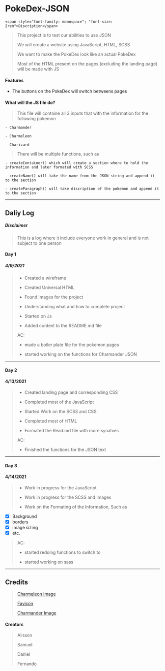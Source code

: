 # PokeDex-JSON

`<span style="font-family: monospace"; "font-size: 2rem">Discription</span>`

> This project is to test our abilities to use JSON
>
> We will create a website using JavaScript, HTML, SCSS
>
> We want to make the PokeDex look like an actual PokeDex
>
> Most of the HTML present on the pages (excluding the landing page) will be made with JS

#### Features

- The buttons on the PokeDex will switch betweens pages


#### What will the JS file do?

> This file will containe all 3 inputs that with the information for the following pokemon
    
    - Charmander
    
    - Charmeleon
    
    - Charizard

> There will be multiple functions, such as
    
    - createContainer() which will create a section where to hold the information and later formated with SCSS
    
    - createName() will take the name from the JSON string and append it to the section
    
    - createParagraph() will take discription of the pokemon and append it to the section
______________________________________________________________________________________________________

## Daliy Log

##### Disclaimer
> This is a log where it include everyone work in general and is not subject to one person

#### Day 1

##### 4/9/2021

> - Created a wireframe
>
> - Created Universal HTML
>
> - Found images for the project
>
> - Understanding what and how to complete project
>
> - Started on Js 
>
> - Added content to the README.md file
>
> AC:
>
> - made a boiler plate file for the pokemon pages
>
> - started working on the functions for Charmander JSON

_______________________________________________________________________

#### Day 2

#### 4/13/2021

> - Created landing page and corresponding CSS
>
> - Completed most of the JavaScript
>
> - Started Work on the SCSS and CSS
>
> - Completed most of HTML
>
> - Formated the Read.md file with more synatxes 
>
> AC:
>
> - Finished the functions for the JSON text

______________________________________________________________________________________

#### Day 3

#### 4/14/2021

> - Work in progress for the JavaScript
>
> - Work in progress for the SCSS and Images
>
> - Work on the Formating of the Information, Such as  
- [x] Background
- [x] borders 
- [x] image sizing
- [x] etc.

>
> AC:
>
> - started redoing functions to switch to
>
> - started working on sass

___________________________________________________________________________________________

## Credits

> [Charmeleon Image](https://www.google.com/url?sa=i&url=https%3A%2F%2Fwww.pngaaa.com%2Fdetail%2F3998789&psig=AOvVaw2CIAobtBk9Pbk3W2oddjQV&ust=1618449521948000&source=images&cd=vfe&ved=0CAIQjRxqFwoTCLjA9L_I_O8CFQAAAAAdAAAAABAD)  
> 
> [Favicon](https://cdn.bulbagarden.net/upload/a/a6/SugimoriPokeBall.png)  
>
> [Charmander Image](https://bulbapedia.bulbagarden.net/wiki/Charmander_(Pok%C3%A9mon))  

#### Creators

> Alisson 
>
> Samuel 
>
> Daniel 
>
> Fernando


